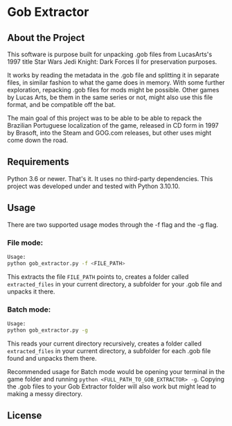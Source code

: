 # Gob Extractor

## About the Project
This software is purpose built for unpacking .gob files from LucasArts's 1997 title Star Wars Jedi Knight: Dark Forces II for preservation purposes.

It works by reading the metadata in the .gob file and splitting it in separate files, in similar fashion to what the game does in memory. With some further exploration, repacking .gob files for mods might be possible. Other games by Lucas Arts, be them in the same series or not, might also use this file format, and be compatible off the bat.

The main goal of this project was to be able to be able to repack the Brazilian Portuguese localization of the game, released in CD form in 1997 by Brasoft, into the Steam and GOG.com releases, but other uses might come down the road.

## Requirements
Python 3.6 or newer. That's it. It uses no third-party dependencies. This project was developed under and tested with Python 3.10.10.

## Usage
There are two supported usage modes through the -f flag and the -g flag.

### File mode:
```bash
Usage:
python gob_extractor.py -f <FILE_PATH>
```
This extracts the file `FILE_PATH` points to, creates a folder called `extracted_files` in your current directory, a subfolder for your .gob file and unpacks it there.

### Batch mode:
```bash
Usage:
python gob_extractor.py -g
```
This reads your current directory recursively, creates a folder called `extracted_files` in your current directory, a subfolder for each .gob file found and unpacks them there.

Recommended usage for Batch mode would be opening your terminal in the game folder and running `python <FULL_PATH_TO_GOB_EXTRACTOR> -g`. Copying the .gob files to your Gob Extractor folder will also work but might lead to making a messy directory.

## License